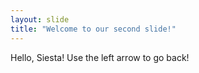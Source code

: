 ```yaml
---
layout: slide
title: "Welcome to our second slide!"
---
```

Hello, Siesta!
Use the left arrow to go back!